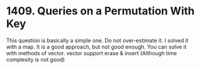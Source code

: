 # 1409. Queries on a Permutation With Key

This question is basically a simple one. Do not over-estimate it.
I solved it with a map. It is a good approach, but not good enough.
You can solve it with methods of vector. vector support erase & insert (Although time complexity is not good)

